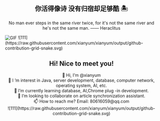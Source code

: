 <h2 align="center">你活得像诗 没有归宿却足够酷 🏝</h2>

<p align="center">No man ever steps in the same river twice, for it's not the same river and he's not the same man.  —— Heraclitus</p>

<image src="https://pic4.zhimg.com/v2-da3853cc1f373e9af570b7a8fe372da7_r.gif" align="center" alt="GIF" />
![111](https://raw.githubusercontent.com/xianyum/xianyum/output/github-contribution-grid-snake.svg)
<div align="center">

## Hi! Nice to meet you!

<!-- 个人简介 -->
<div>👋 Hi, I’m @xianyum</div>
<div>👀 I ’m interest in Java, server development, database, computer network, operating system, AI, etc.</div>
<div>🌱 I’m currently learning database, AI,Chrome plug -in development.</div>
<div>💞️ I’m looking to collaborate on article synchronization assistant.</div>
<div>📫 How to reach me? Email: 80616059@qq.com</div>

<div align="center">
![111](https://raw.githubusercontent.com/xianyum/xianyum/output/github-contribution-grid-snake.svg)


